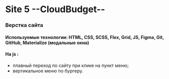 # Site 5  --CloudBudget--

### Верстка сайта  
#### Используемые технологии: HTML, CSS, SCSS, Flex, Grid, JS, Figma, Git, GitHub, Materialize (модальные окна)    
#### На js :  

- плавный переход по сайту при клике на пункт меню;  
- вертикальное меню по бургеру.  
  
 
  
